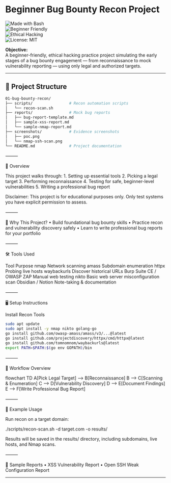 # Beginner Bug Bounty Recon Project  

![Made with Bash](https://img.shields.io/badge/Made%20with-Bash-blue)  
![Beginner Friendly](https://img.shields.io/badge/Level-Beginner-green)  
![Ethical Hacking](https://img.shields.io/badge/Focus-Ethical%20Hacking-red)  
![License: MIT](https://img.shields.io/badge/License-MIT-yellow)

**Objective:**  
A beginner-friendly, ethical hacking practice project simulating the early stages of a bug bounty engagement — from reconnaissance to mock vulnerability reporting — using only legal and authorized targets.

---

## 📂 Project Structure
```bash
01-bug-bounty-recon/
├── scripts/                # Recon automation scripts
│   └── recon-scan.sh
├── reports/                # Mock bug reports
│   ├── bug-report-template.md
│   ├── sample-xss-report.md
│   └── sample-nmap-report.md
├── screenshots/            # Evidence screenshots
│   ├── poc.png
│   └── nmap-ssh-scan.png
└── README.md               # Project documentation
```

⸻

📌 Overview

This project walks through:
	1.	Setting up essential tools
	2.	Picking a legal target
	3.	Performing reconnaissance
	4.	Testing for safe, beginner-level vulnerabilities
	5.	Writing a professional bug report

Disclaimer: This project is for educational purposes only. Only test systems you have explicit permission to assess.

⸻

🎯 Why This Project?
	•	Build foundational bug bounty skills
	•	Practice recon and vulnerability discovery safely
	•	Learn to write professional bug reports for your portfolio

⸻

🛠️ Tools Used

Tool	Purpose
nmap	Network scanning
amass	Subdomain enumeration
httpx	Probing live hosts
waybackurls	Discover historical URLs
Burp Suite CE / OWASP ZAP	Manual web testing
nikto	Basic web server misconfiguration scan
Obsidian / Notion	Note-taking & documentation


⸻

🖥️ Setup Instructions

Install Recon Tools
```bash
sudo apt update
sudo apt install -y nmap nikto golang-go
go install github.com/owasp-amass/amass/v3/...@latest
go install github.com/projectdiscovery/httpx/cmd/httpx@latest
go install github.com/tomnomnom/waybackurls@latest
export PATH=$PATH:$(go env GOPATH)/bin
```

⸻

🔄 Workflow Overview

flowchart TD
    A[Pick Legal Target] --> B[Reconnaissance]
    B --> C[Scanning & Enumeration]
    C --> D[Vulnerability Discovery]
    D --> E[Document Findings]
    E --> F[Write Professional Bug Report]


⸻

🚀 Example Usage

Run recon on a target domain:

./scripts/recon-scan.sh -d target.com -o results/

Results will be saved in the results/ directory, including subdomains, live hosts, and Nmap scans.

⸻

📑 Sample Reports
	•	XSS Vulnerability Report
	•	Open SSH Weak Configuration Report

---

